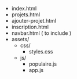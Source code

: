- index.html
- projets.html
- ajouter-projet.html
- inscription.html
- navbar.html ( to include )
- assets/
  - css/
    - styles.css
  - js/
    - populaire.js
    - app.js

